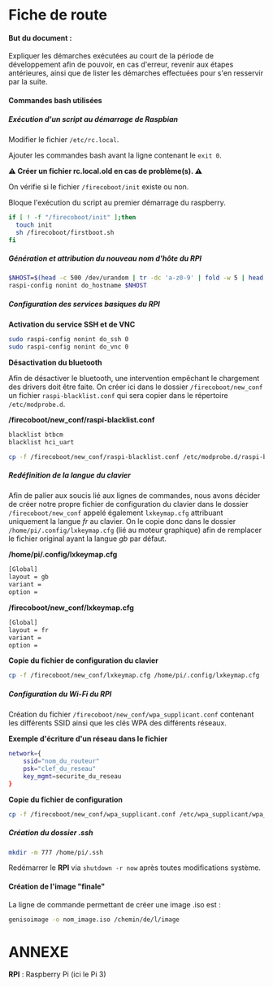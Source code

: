 # Fiche de route

#### But du document :

Expliquer les démarches exécutées au court de la période de développement afin de pouvoir, en cas d'erreur, revenir aux étapes antérieures, ainsi que de lister les démarches effectuées pour s'en resservir par la suite.

#### Commandes bash utilisées

##### Exécution d'un script au démarrage de Raspbian

Modifier le fichier `/etc/rc.local`.

Ajouter les commandes bash avant la ligne contenant le `exit 0`.

**:warning: Créer un fichier rc.local.old en cas de problème(s). :warning:**

On vérifie si le fichier `/firecoboot/init` existe ou non.

Bloque l'exécution du script au premier démarrage du raspberry.

```bash
if [ ! -f "/firecoboot/init" ];then 
  touch init 
  sh /firecoboot/firstboot.sh
fi
```



##### Génération et attribution du nouveau nom d'hôte du RPI

```bash
$NHOST=$(head -c 500 /dev/urandom | tr -dc 'a-z0-9' | fold -w 5 | head -n 1)
raspi-config nonint do_hostname $NHOST
```



##### Configuration des services basiques du RPI

**Activation du service SSH et de VNC**

```bash
sudo raspi-config nonint do_ssh 0
sudo raspi-config nonint do_vnc 0
```

**Désactivation du bluetooth**

Afin de désactiver le bluetooth, une intervention empêchant le chargement des drivers doit être faite. On créer ici dans le dossier `/firecoboot/new_conf` un fichier `raspi-blacklist.conf` qui sera copier dans le répertoire `/etc/modprobe.d`.

**/firecoboot/new_conf/raspi-blacklist.conf**

```bash
blacklist btbcm
blacklist hci_uart
```

```bash
cp -f /firecoboot/new_conf/raspi-blacklist.conf /etc/modprobe.d/raspi-blacklist.conf
```



##### Redéfinition de la langue du clavier

Afin de palier aux soucis lié aux lignes de commandes, nous avons décider de créer notre propre fichier de configuration du clavier dans le dossier `/firecoboot/new_conf` appelé également `lxkeymap.cfg` attribuant uniquement la langue *fr* au clavier. On le copie donc dans le dossier `/home/pi/.config/lxkeymap.cfg` (lié au moteur graphique) afin de remplacer le fichier original ayant la langue *gb* par défaut.

**/home/pi/.config/lxkeymap.cfg**

```bash
[Global]
layout = gb
variant = 
option = 
```

**/firecoboot/new_conf/lxkeymap.cfg**

```bash
[Global]
layout = fr
variant = 
option = 
```

**Copie du fichier de configuration du clavier**

```bash
cp -f /firecoboot/new_conf/lxkeymap.cfg /home/pi/.config/lxkeymap.cfg
```



##### Configuration du Wi-Fi du RPI

Création du fichier `/firecoboot/new_conf/wpa_supplicant.conf` contenant les différents SSID ainsi que les clés WPA des différents réseaux.

**Exemple d'écriture d'un réseau dans le fichier**

```bash
network={
	ssid="nom_du_routeur"
	psk="clef_du_reseau"
	key_mgmt=securite_du_reseau
}
```

**Copie du fichier de configuration**

```bash
cp -f /firecoboot/new_conf/wpa_supplicant.conf /etc/wpa_supplicant/wpa_supplicant.conf
```



##### Création du dossier .ssh

```bash
mkdir -m 777 /home/pi/.ssh
```



Redémarrer le **RPI** via `shutdown -r now` après toutes modifications système.



#### Création de l'image "finale"

La ligne de commande permettant de créer une image .iso est :

```bash
genisoimage -o nom_image.iso /chemin/de/l/image
```



# ANNEXE

**RPI** : Raspberry Pi (ici le Pi 3)